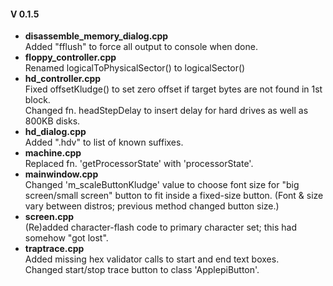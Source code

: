 
#### V 0.1.5   
- **disassemble\_memory_dialog.cpp**  
Added "fflush" to force all output to console when done.   
- **floppy_controller.cpp**  
Renamed logicalToPhysicalSector() to logicalSector()   
- **hd_controller.cpp**   
Fixed offsetKludge() to set zero offset if target bytes are not found in 1st block.   
Changed fn. headStepDelay to insert delay for hard drives as well as 800KB disks.
- **hd_dialog.cpp**  
Added ".hdv" to list of known suffixes.   
- **machine.cpp**   
Replaced fn. 'getProcessorState' with 'processorState'.  
- **mainwindow.cpp**    
Changed 'm_scaleButtonKludge' value to choose font size for "big screen/small screen" button to fit inside a fixed-size button.  (Font & size vary between distros; previous method changed button size.)
- **screen.cpp**   
(Re)added character-flash code to primary character set; this had somehow "got lost".
- **traptrace.cpp**   
Added missing hex validator calls to start and end text boxes.   
Changed start/stop trace button to class 'ApplepiButton'.

